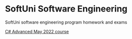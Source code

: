 # SoftUni Software Engineering
SoftUni software engineering program homework and exams  

[C# Advanced May 2022 course](https://softuni.bg/trainings/3699/csharp-advanced-may-2022)